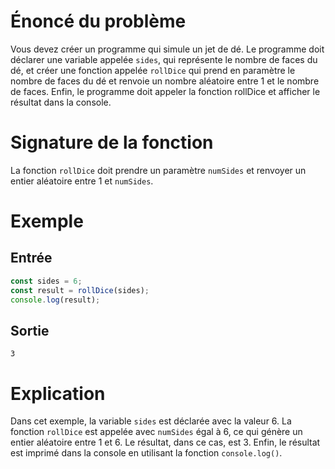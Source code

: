 # Énoncé du problème

Vous devez créer un programme qui simule un jet de dé. Le programme doit déclarer une variable appelée `sides`, qui représente le nombre de faces du dé, et créer une fonction appelée `rollDice` qui prend en paramètre le nombre de faces du dé et renvoie un nombre aléatoire entre 1 et le nombre de faces. Enfin, le programme doit appeler la fonction rollDice et afficher le résultat dans la console.

# Signature de la fonction

La fonction `rollDice` doit prendre un paramètre `numSides` et renvoyer un entier aléatoire entre 1 et `numSides`.

# Exemple

## Entrée

```javascript
const sides = 6;
const result = rollDice(sides);
console.log(result);
```

## Sortie

```
3
```

# Explication

Dans cet exemple, la variable `sides` est déclarée avec la valeur 6. La fonction `rollDice` est appelée avec `numSides` égal à 6, ce qui génère un entier aléatoire entre 1 et 6. Le résultat, dans ce cas, est 3. Enfin, le résultat est imprimé dans la console en utilisant la fonction `console.log()`.
